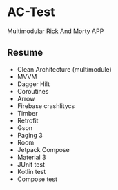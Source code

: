 # AC-Test
Multimodular Rick And Morty APP

## Resume

- Clean Architecture (multimodule)
- MVVM
- Dagger Hilt
- Coroutines
- Arrow
- Firebase crashlitycs
- Timber
- Retrofit
- Gson
- Paging 3
- Room
- Jetpack Compose
- Material 3
- JUnit test
- Kotlin test
- Compose test
